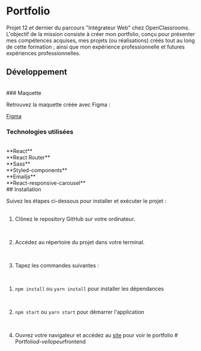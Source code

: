 # Portfolio

Projet 12 et dernier du parcours "Intégrateur Web" chez OpenClassrooms.
L'objectif de la mission consiste à créer mon portfolio, conçu pour présenter mes compétences acquises, mes projets (ou réalisations) créés tout au long de cette formation ; ainsi que mon expérience professionnelle et futures expériences professionnelles.
<br>
## Développement
<br>
### Maquette

Retrouvez la maquette créée avec Figma :

[Figma](https://www.figma.com/file/3BX4tZlm29DFlm7vz8gmxI/Portfolio?type=design&node-id=3%3A86&mode=design&t=kOlZGQMifEV2lhLg-1)
<br>
### Technologies utilisées
<br>
**React**
<br>
**React Router**
<br>
**Sass**
<br>
**Styled-components**
<br>
**Emailjs**
<br>
**React-responsive-carousel**
<br>
## Installation

Suivez les étapes ci-dessous pour installer et exécuter le projet :
<br>
<br>

1. Clônez le repository GitHub sur votre ordinateur.
<br>

2. Accédez au répertoire du projet dans votre terminal.
<br>

3. Tapez les commandes suivantes :
<br>

   1. `npm install` ou `yarn install` pour installer les dépendances
<br>

   2. `npm start` ou `yarn start` pour démarrer l'application
<br>

4. Ouvrez votre navigateur et accédez au [site](http://localhost:3000) pour voir le portfolio
#   P o r t f o l i o _ d - v e l l o p e u r _ f r o n t e n d 
 
 